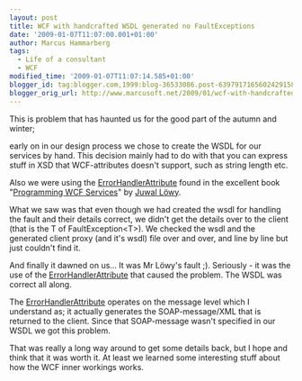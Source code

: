 ```yaml
---
layout: post
title: WCF with handcrafted WSDL generated no FaultExceptions
date: '2009-01-07T11:07:00.001+01:00'
author: Marcus Hammarberg
tags:
  - Life of a consultant
  - WCF
modified_time: '2009-01-07T11:07:14.585+01:00'
blogger_id: tag:blogger.com,1999:blog-36533086.post-6397917165602429158
blogger_orig_url: http://www.marcusoft.net/2009/01/wcf-with-handcrafted-wsdl-generated-no.html
---
```



This is problem that has haunted us for the good part of the autumn and
winter;

early on in our design process we chose to create the WSDL for our
services by hand. This decision mainly had to do with that you can
express stuff in XSD that WCF-attributes doesn't support, such as string
length etc.

Also we were using the <a
href="http://www.idesign.net/idesign/DesktopDefault.aspx?tabindex=5&amp;tabid=11#Faults"
target="_blank">ErrorHandlerAttribute</a> found in the excellent book
"<a
href="http://www.amazon.co.uk/Programming-WCF-Services-Juval-Lowy/dp/0596526997"
target="_blank">Programming WCF Services</a>" by
<a href="http://www.oreillynet.com/pub/au/741" target="_blank">Juwal
Löwy</a>.

What we saw was that even though we had created the wsdl for handling
the fault and their details correct, we didn't get the details over to
the client (that is the T of FaultException\<T\>). We checked the wsdl
and the generated client proxy (and it's wsdl) file over and over, and
line by line but just couldn't find it.

And finally it dawned on us... It was Mr Löwy's fault ;). Seriously - it
was the use of the <a
href="http://www.idesign.net/idesign/DesktopDefault.aspx?tabindex=5&amp;tabid=11#Faults"
target="_blank">ErrorHandlerAttribute</a> that caused the problem. The
WSDL was correct all along.

The <a
href="http://www.idesign.net/idesign/DesktopDefault.aspx?tabindex=5&amp;tabid=11#Faults"
target="_blank">ErrorHandlerAttribute</a> operates on the message level
which I understand as; it actually generates the SOAP-message/XML that
is returned to the client. Since that SOAP-message wasn't specified in
our WSDL we got this problem.

That was really a long way around to get some details back, but I hope
and think that it was worth it. At least we learned some interesting
stuff about how the WCF inner workings works.
